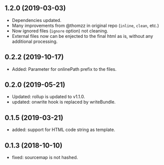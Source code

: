 ## 1.2.0 (2019-03-03)
* Dependencies updated.
* Many improvements from @thomzz in original repo (`inline`, `clean`, etc.)
* Now ignored files (`ignore` option) not cleaning.
* External files now can be enjected to the final html as is, without any additional processing.

## 0.2.2 (2019-10-17)
* Added: Parameter for onlinePath prefix to the files.
## 0.2.0 (2019-05-21)
* Updated: rollup is updated to v1.1.0.
* updated: onwrite hook is replaced by writeBundle.
## 0.1.5 (2019-03-21)
* added: support for HTML code string as template.
## 0.1.3 (2018-10-10)
* fixed: sourcemap is not hashed.
